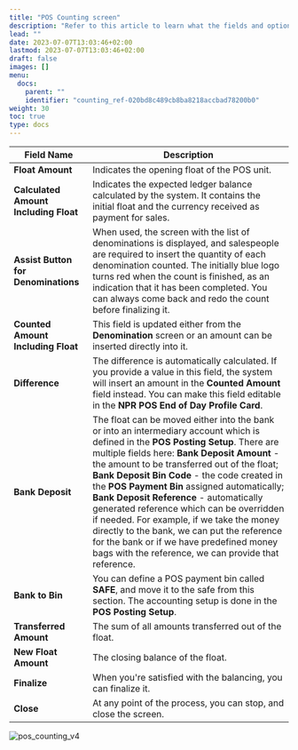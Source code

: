 ```yaml
---
title: "POS Counting screen"
description: "Refer to this article to learn what the fields and options in the POS Counting Screen are used for."
lead: ""
date: 2023-07-07T13:03:46+02:00
lastmod: 2023-07-07T13:03:46+02:00
draft: false
images: []
menu:
  docs:
    parent: ""
    identifier: "counting_ref-020bd8c489cb8ba8218accbad78200b0"
weight: 30
toc: true
type: docs
---
```


| Field Name      | Description |
| ----------- | ----------- |
| **Float Amount** | Indicates the opening float of the POS unit. |
| **Calculated Amount Including Float** | Indicates the expected ledger balance calculated by the system. It contains the initial float and the currency received as payment for sales. |
| **Assist Button for Denominations** | When used, the screen with the list of denominations is displayed, and salespeople are required to insert the quantity of each denomination counted. The initially blue logo turns red when the count is finished, as an indication that it has been completed. You can always come back and redo the count before finalizing it. | 
| **Counted Amount Including Float** | This field is updated either from the **Denomination** screen or an amount can be inserted directly into it. |
| **Difference** | The difference is automatically calculated. If you provide a value in this field, the system will insert an amount in the **Counted Amount** field instead. You can make this field editable in the **NPR POS End of Day Profile Card**. | 
| **Bank Deposit** | The float can be moved either into the bank or into an intermediary account which is defined in the **POS Posting Setup**. There are multiple fields here: **Bank Deposit Amount** - the amount to be transferred out of the float; **Bank Deposit Bin Code** - the code created in the **POS Payment Bin** assigned automatically; **Bank Deposit Reference** - automatically generated reference which can be overridden if needed. For example, if we take the money directly to the bank, we can put the reference for the bank or if we have predefined money bags with the reference, we can provide that reference. |
| **Bank to Bin** | You can define a POS payment bin called **SAFE**, and move it to the safe from this section. The accounting setup is done in the **POS Posting Setup**. |
| **Transferred Amount** | The sum of all amounts transferred out of the float. |
| **New Float Amount** | The closing balance of the float. | 
| **Finalize** | When you're satisfied with the balancing, you can finalize it. |
| **Close** | At any point of the process, you can stop, and close the screen. |

![pos_counting_v4](pos_counting_v4.png)